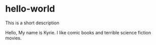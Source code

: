 # hello-world
This is a short description

Hello, My name is Kyrie. I like comic books and terrible science fiction movies.
